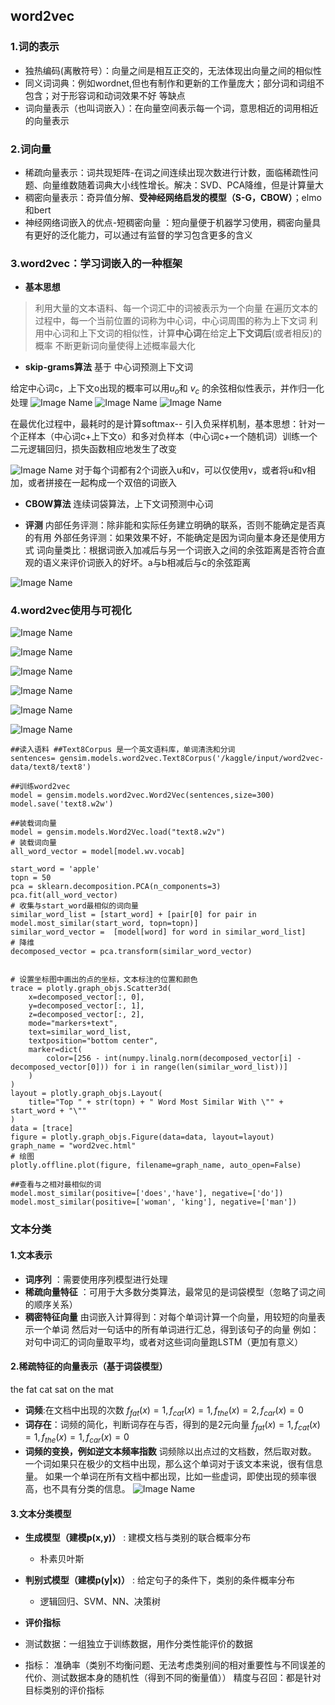 ## word2vec
### 1.词的表示 
- 独热编码(离散符号）：向量之间是相互正交的，无法体现出向量之间的相似性
- 同义词词典：例如wordnet,但也有制作和更新的工作量庞大；部分词和词组不包含；对于形容词和动词效果不好 等缺点
- 词向量表示（也叫词嵌入）：在向量空间表示每一个词，意思相近的词用相近的向量表示

### 2.词向量
- 稀疏向量表示：词共现矩阵-在词之间连续出现次数进行计数，面临稀疏性问题、向量维数随着词典大小线性增长。解决：SVD、PCA降维，但是计算量大
- 稠密向量表示：奇异值分解、**受神经网络启发的模型（S-G，CBOW）**；elmo和bert
- 神经网络词嵌入的优点-短稠密向量 ：短向量便于机器学习使用，稠密向量具有更好的泛化能力，可以通过有监督的学习包含更多的含义

### 3.word2vec：学习词嵌入的一种框架
- **基本思想**

>利用大量的文本语料、每一个词汇中的词被表示为一个向量
>在遍历文本的过程中，每一个当前位置的词称为中心词，中心词周围的称为上下文词
>利用中心词和上下文词的相似性，计算**中心词**在给定**上下文词后**(或者相反)的概率
>不断更新词向量使得上述概率最大化

- **skip-grams算法**
基于 中心词预测上下文词

给定中心词c，上下文o出现的概率可以用$u_{o}$和 $v_{c}$ 的余弦相似性表示，并作归一化处理
![Image Name](https://cdn.kesci.com/upload/image/q67kqgdc2.png?imageView2/0/w/640/h/640)
![Image Name](https://cdn.kesci.com/upload/image/q67lbakjge.png?imageView2/0/w/640/h/640)
![Image Name](https://cdn.kesci.com/upload/image/q67lkcqsbb.png?imageView2/0/w/640/h/640)

在最优化过程中，最耗时的是计算softmax-- 引入负采样机制，基本思想：针对一个正样本（中心词c+上下文o）和多对负样本（中心词c+一个随机词）训练一个二元逻辑回归，损失函数相应地发生了改变

![Image Name](https://cdn.kesci.com/upload/image/q67lxryxad.png?imageView2/0/w/640/h/640)
对于每个词都有2个词嵌入u和v，可以仅使用v，或者将u和v相加，或者拼接在一起构成一个双倍的词嵌入

- **CBOW算法**
连续词袋算法，上下文词预测中心词


- **评测**
内部任务评测：除非能和实际任务建立明确的联系，否则不能确定是否真的有用
外部任务评测：如果效果不好，不能确定是因为词向量本身还是使用方式
词向量类比：根据词嵌入加减后与另一个词嵌入之间的余弦距离是否符合直观的语义来评价词嵌入的好坏。a与b相减后与c的余弦距离

![Image Name](https://cdn.kesci.com/upload/image/q67mlump1y.png?imageView2/0/w/320/h/320)



### 4.word2vec使用与可视化


![Image Name](https://cdn.kesci.com/upload/image/q67o6uj4d7.png?imageView2/0/w/640/h/640)

![Image Name](https://cdn.kesci.com/upload/image/q67o7niocd.png?imageView2/0/w/640/h/640)

![Image Name](https://cdn.kesci.com/upload/image/q67o81zpf1.png?imageView2/0/w/640/h/640)

![Image Name](https://cdn.kesci.com/upload/image/q67o8d9kko.png?imageView2/0/w/640/h/640)

![Image Name](https://cdn.kesci.com/upload/image/q67o8qv5ry.png?imageView2/0/w/640/h/640)

![Image Name](https://cdn.kesci.com/upload/image/q67o93pqfy.png?imageView2/0/w/640/h/640)

```
##读入语料 ##Text8Corpus 是一个英文语料库，单词清洗和分词
sentences= gensim.models.word2vec.Text8Corpus('/kaggle/input/word2vec-data/text8/text8')

##训练word2vec
model = gensim.models.word2vec.Word2Vec(sentences,size=300)
model.save('text8.w2w')

##装载词向量
model = gensim.models.Word2Vec.load("text8.w2v")
# 装载词向量
all_word_vector = model[model.wv.vocab]

start_word = 'apple'
topn = 50
pca = sklearn.decomposition.PCA(n_components=3)
pca.fit(all_word_vector)
# 收集与start_word最相似的词向量
similar_word_list = [start_word] + [pair[0] for pair in model.most_similar(start_word, topn=topn)]
similar_word_vector =  [model[word] for word in similar_word_list]
# 降维
decomposed_vector = pca.transform(similar_word_vector)


# 设置坐标图中画出的点的坐标，文本标注的位置和颜色
trace = plotly.graph_objs.Scatter3d(
    x=decomposed_vector[:, 0],
    y=decomposed_vector[:, 1],
    z=decomposed_vector[:, 2],
    mode="markers+text",
    text=similar_word_list,
    textposition="bottom center",
    marker=dict(
        color=[256 - int(numpy.linalg.norm(decomposed_vector[i] - decomposed_vector[0])) for i in range(len(similar_word_list))]
    )
)
layout = plotly.graph_objs.Layout(
    title="Top " + str(topn) + " Word Most Similar With \"" + start_word + "\""
)
data = [trace]
figure = plotly.graph_objs.Figure(data=data, layout=layout)
graph_name = "word2vec.html"
# 绘图
plotly.offline.plot(figure, filename=graph_name, auto_open=False)

##查看与之相对最相似的词
model.most_similar(positive=['does','have'], negative=['do'])
model.most_similar(positive=['woman', 'king'], negative=['man'])
```

### 文本分类
#### 1.文本表示
- **词序列** ：需要使用序列模型进行处理
- **稀疏向量特征** ：可用于大多数分类算法，最常见的是词袋模型（忽略了词之间的顺序关系）
- **稠密特征向量**
	由词嵌入计算得到：对每个单词计算一个向量，用较短的向量表示一个单词
	然后对一句话中的所有单词进行汇总，得到该句子的向量
	例如：对句中词汇的词向量取平均，或者对这些词向量跑LSTM（更加有意义）

#### 2.稀疏特征的向量表示（基于词袋模型）

the fat cat sat on the mat 
- **词频**:在文档中出现的次数
	$f_{fat}(x)=1,f_{cat}(x)=1,f_{the}(x)=2,f_{car}(x)=0$
- **词存在**：词频的简化，判断词存在与否，得到的是2元向量
	$f_{fat}(x)=1,f_{cat}(x)=1,f_{the}(x)=1,f_{car}(x)=0$
- **词频的变换，例如逆文本频率指数**
词频除以出点过的文档数，然后取对数。
一个词如果只在极少的文档中出现，那么这个单词对于该文本来说，很有信息量。
如果一个单词在所有文档中都出现，比如一些虚词，即使出现的频率很高，也不具有分类的信息。
![Image Name](https://bkimg.cdn.bcebos.com/pic/4afbfbedab64034f258b7c13a2c379310a551d64?x-bce-process=image/resize,m_lfit,w_268,limit_1)

#### 3.文本分类模型
- **生成模型（建模p(x,y)）** : 建模文档与类别的联合概率分布
	- 朴素贝叶斯
- **判别式模型（建模p(y|x)）** : 给定句子的条件下，类别的条件概率分布
	- 逻辑回归、SVM、NN、决策树
	
- **评价指标**
 - 测试数据：一组独立于训练数据，用作分类性能评价的数据
 - 指标：
	 	准确率（类别不均衡问题、无法考虑类别间的相对重要性与不同误差的代价、测试数据本身的随机性（得到不同的衡量值）） 
	精度与召回：都是针对目标类别的评价指标

